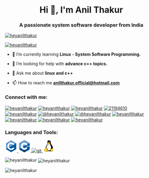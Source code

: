 <h1 align="center">Hi 👋, I'm Anil Thakur</h1>
<h3 align="center">A passionate system software developer from India</h3>

<p align="left"> <a href="https://github.com/ryo-ma/github-profile-trophy"><img src="https://github-profile-trophy.vercel.app/?username=heyanilthakur" alt="heyanilthakur" /></a> </p>

<p align="left"> <a href="https://twitter.com/heyanilthakur" target="blank"><img src="https://img.shields.io/twitter/follow/heyanilthakur?logo=twitter&style=for-the-badge" alt="heyanilthakur" /></a> </p>

- 🌱 I’m currently learning **Linux - System Software Programming.**

- 🤝 I’m looking for help with **advance c++ topics.**

- 💬 Ask me about **linux and c++**

- 📫 How to reach me **anilthakur.official@hotmail.com**

<h3 align="left">Connect with me:</h3>
<p align="left">
<a href="https://dev.to/heyanilthakur" target="blank"><img align="center" src="https://raw.githubusercontent.com/rahuldkjain/github-profile-readme-generator/master/src/images/icons/Social/devto.svg" alt="heyanilthakur" height="30" width="40" /></a>
<a href="https://twitter.com/heyanilthakur" target="blank"><img align="center" src="https://raw.githubusercontent.com/rahuldkjain/github-profile-readme-generator/master/src/images/icons/Social/twitter.svg" alt="heyanilthakur" height="30" width="40" /></a>
<a href="https://linkedin.com/in/heyanilthakur" target="blank"><img align="center" src="https://raw.githubusercontent.com/rahuldkjain/github-profile-readme-generator/master/src/images/icons/Social/linked-in-alt.svg" alt="heyanilthakur" height="30" width="40" /></a>
<a href="https://stackoverflow.com/users/21194610" target="blank"><img align="center" src="https://raw.githubusercontent.com/rahuldkjain/github-profile-readme-generator/master/src/images/icons/Social/stack-overflow.svg" alt="21194610" height="30" width="40" /></a>
<a href="https://instagram.com/heyanilthakur" target="blank"><img align="center" src="https://raw.githubusercontent.com/rahuldkjain/github-profile-readme-generator/master/src/images/icons/Social/instagram.svg" alt="heyanilthakur" height="30" width="40" /></a>
<a href="https://hashnode.com/@heyanilthakur" target="blank"><img align="center" src="https://raw.githubusercontent.com/rahuldkjain/github-profile-readme-generator/master/src/images/icons/Social/hashnode.svg" alt="@heyanilthakur" height="30" width="40" /></a>
<a href="https://medium.com/@heyanilthakur" target="blank"><img align="center" src="https://raw.githubusercontent.com/rahuldkjain/github-profile-readme-generator/master/src/images/icons/Social/medium.svg" alt="@heyanilthakur" height="30" width="40" /></a>
<a href="https://www.codechef.com/users/heyanilthakur" target="blank"><img align="center" src="https://cdn.jsdelivr.net/npm/simple-icons@3.1.0/icons/codechef.svg" alt="heyanilthakur" height="30" width="40" /></a>
<a href="https://www.hackerrank.com/heyanilthakur" target="blank"><img align="center" src="https://raw.githubusercontent.com/rahuldkjain/github-profile-readme-generator/master/src/images/icons/Social/hackerrank.svg" alt="heyanilthakur" height="30" width="40" /></a>
<a href="https://codeforces.com/profile/heyanilthakur" target="blank"><img align="center" src="https://raw.githubusercontent.com/rahuldkjain/github-profile-readme-generator/master/src/images/icons/Social/codeforces.svg" alt="heyanilthakur" height="30" width="40" /></a>
<a href="https://www.leetcode.com/heyanilthakur" target="blank"><img align="center" src="https://raw.githubusercontent.com/rahuldkjain/github-profile-readme-generator/master/src/images/icons/Social/leet-code.svg" alt="heyanilthakur" height="30" width="40" /></a>
</p>

<h3 align="left">Languages and Tools:</h3>
<p align="left"> <a href="https://www.cprogramming.com/" target="_blank" rel="noreferrer"> <img src="https://raw.githubusercontent.com/devicons/devicon/master/icons/c/c-original.svg" alt="c" width="40" height="40"/> </a> <a href="https://www.w3schools.com/cpp/" target="_blank" rel="noreferrer"> <img src="https://raw.githubusercontent.com/devicons/devicon/master/icons/cplusplus/cplusplus-original.svg" alt="cplusplus" width="40" height="40"/> </a> <a href="https://git-scm.com/" target="_blank" rel="noreferrer"> <img src="https://www.vectorlogo.zone/logos/git-scm/git-scm-icon.svg" alt="git" width="40" height="40"/> </a> <a href="https://www.linux.org/" target="_blank" rel="noreferrer"> <img src="https://raw.githubusercontent.com/devicons/devicon/master/icons/linux/linux-original.svg" alt="linux" width="40" height="40"/> </a> </p>

<p><img align="left" src="https://github-readme-stats.vercel.app/api/top-langs?username=heyanilthakur&show_icons=true&locale=en&layout=compact" alt="heyanilthakur" /></p>

<p>&nbsp;<img align="center" src="https://github-readme-stats.vercel.app/api?username=heyanilthakur&show_icons=true&locale=en" alt="heyanilthakur" /></p>

<p><img align="center" src="https://github-readme-streak-stats.herokuapp.com/?user=heyanilthakur&" alt="heyanilthakur" /></p>
